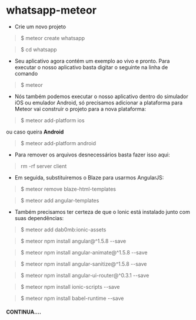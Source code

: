 # whatsapp-meteor

* Crie um novo projeto

> $ meteor create whatsapp

> $ cd whatsapp
  
 * Seu aplicativo agora contém um exemplo ao vivo e pronto. Para executar o nosso aplicativo basta digitar o seguinte na linha de comando
  
  > $ meteor
  
* Nós também podemos executar o nosso aplicativo dentro do simulador iOS ou emulador Android, só precisamos adicionar a plataforma para Meteor vai construir o projeto para a nova plataforma:

> $ meteor add-platform ios

ou caso queira <b>Android</b>

> $ meteor add-platform android

* Para remover os arquivos desnecessários basta fazer isso aqui:

> rm -rf server client

* Em seguida, substituiremos o Blaze para usarmos AngularJS:

> $ meteor remove blaze-html-templates

> $ meteor add angular-templates

* Também precisamos ter certeza de que o Ionic está instalado junto com suas dependências:

> $ meteor add dab0mb:ionic-assets

> $ meteor npm install angular@^1.5.8 --save

> $ meteor npm install angular-animate@^1.5.8 --save

> $ meteor npm install angular-sanitize@^1.5.8 --save

> $ meteor npm install angular-ui-router@^0.3.1 --save

> $ meteor npm install ionic-scripts --save

> $ meteor npm install babel-runtime --save


#### CONTINUA....
  
